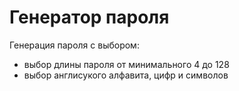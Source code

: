 # Генератор пароля

Генерация пароля с выбором:
- выбор длины пароля от минимального 4 до 128
- выбор англисукого алфавита, цифр и символов
